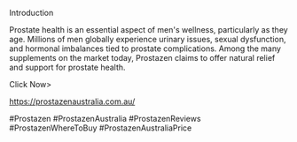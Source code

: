 Introduction

Prostate health is an essential aspect of men's wellness, particularly as they age. Millions of men globally experience urinary issues, sexual dysfunction, and hormonal imbalances tied to prostate complications. Among the many supplements on the market today, Prostazen claims to offer natural relief and support for prostate health.

Click Now>

https://prostazenaustralia.com.au/

#Prostazen
#ProstazenAustralia
#ProstazenReviews 
#ProstazenWhereToBuy
#ProstazenAustraliaPrice


